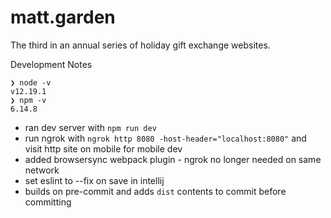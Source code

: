# matt.garden

The third in an annual series of holiday gift exchange websites.

Development Notes
```
❯ node -v
v12.19.1
❯ npm -v
6.14.8
```

* ran dev server with `npm run dev`
* run ngrok with `ngrok http 8080 -host-header="localhost:8080"` and visit http site on mobile for mobile dev
* added browsersync webpack plugin - ngrok no longer needed on same network
* set eslint to --fix on save in intellij
* builds on pre-commit and adds `dist` contents to commit before committing
